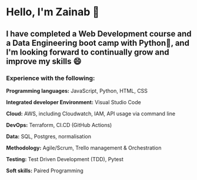 # **Hello, I'm Zainab** 👋


## **I have completed a Web Development course and a Data Engineering boot camp with Python🎉, and I'm looking forward to continually grow and improve my skills 😄**


### **Experience with the following:**

**Programming languages:** JavaScript, Python, HTML, CSS 

**Integrated developer Environment:** Visual Studio Code 

**Cloud:** AWS, including Cloudwatch, IAM, API usage via command line 

**DevOps:** Terraform, CI.CD (GitHub Actions) 

**Data:** SQL, Postgres, normalisation 

**Methodology:** Agile/Scrum, Trello management & Orchestration 

**Testing:** Test Driven Development (TDD), Pytest 

**Soft skills:** Paired Programming 
